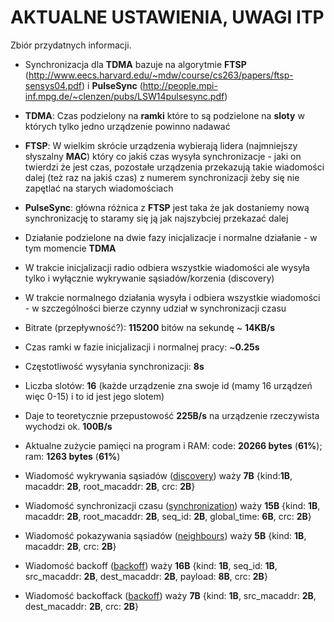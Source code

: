 AKTUALNE USTAWIENIA, UWAGI ITP
==============================

Zbiór przydatnych informacji.

* Synchronizacja dla **TDMA** bazuje na algorytmie **FTSP** (http://www.eecs.harvard.edu/~mdw/course/cs263/papers/ftsp-sensys04.pdf) i **PulseSync** (http://people.mpi-inf.mpg.de/~clenzen/pubs/LSW14pulsesync.pdf)
* **TDMA**: Czas podzielony na **ramki** które to są podzielone na **sloty** w których tylko jedno urządzenie powinno nadawać
* **FTSP**: W wielkim skrócie urządzenia wybierają lidera (najmniejszy słyszalny **MAC**) który co jakiś czas wysyła synchronizacje - jaki on twierdzi że jest czas, pozostałe urządzenia przekazują takie wiadomości dalej (też raz na jakiś czas) z numerem synchronizacji żeby się nie zapętlać na starych wiadomościach
* **PulseSync**: główna różnica z **FTSP** jest taka że jak dostaniemy nową synchronizację to staramy się ją jak najszybciej przekazać dalej
* Działanie podzielone na dwie fazy inicjalizacje i normalne działanie - w tym momencie **TDMA**
* W trakcie inicjalizacji radio odbiera wszystkie wiadomości ale wysyła tylko i wyłącznie wykrywanie sąsiadów/korzenia (discovery)
* W trakcie normalnego działania wysyła i odbiera wszystkie wiadomości - w szczególności bierze czynny udział w synchronizacji czasu


* Bitrate (przepływność?): **115200** bitów na sekundę ~ **14KB/s**
* Czas ramki w fazie inicjalizacji i normalnej pracy: ~**0.25s**
* Częstotliwość wysyłania synchronizacji: **8s**
* Liczba slotów: **16** (każde urządzenie zna swoje id (mamy 16 urządzeń więc 0-15) i to id jest jego slotem)
* Daje to teoretycznie przepustowość **225B/s** na urządzenie rzeczywista wychodzi ok. **100B/s**


* Aktualne zużycie pamięci na program i RAM: code: **20266 bytes** (**61%**); ram: **1263 bytes** (**61%**)


* Wiadomość wykrywania sąsiadów ([discovery](../messages/discovery)) waży **7B** {kind:**1B**, macaddr: **2B**, root_macaddr: **2B**, crc: **2B**}
* Wiadomość synchronizacji czasu ([synchronization](../messages/synchronization)) waży **15B** {kind: **1B**, macaddr: **2B**, root_macaddr: **2B**, seq_id: **2B**, global_time: **6B**, crc: **2B**}
* Wiadomość pokazywania sąsiadów ([neighbours](../messages/neighbours)) waży **5B** {kind: **1B**, macaddr: **2B**, crc: **2B**}
* Wiadomość backoff ([backoff](../messages/backoff)) waży **16B** {kind: **1B**, seq_id: **1B**, src_macaddr: **2B**, dest_macaddr: **2B**, payload: **8B**, crc: **2B**}
* Wiadomość backoffack ([backoff](../messages/backoff)) waży **7B** {kind: **1B**, src_macaddr: **2B**, dest_macaddr: **2B**, crc: **2B**}
